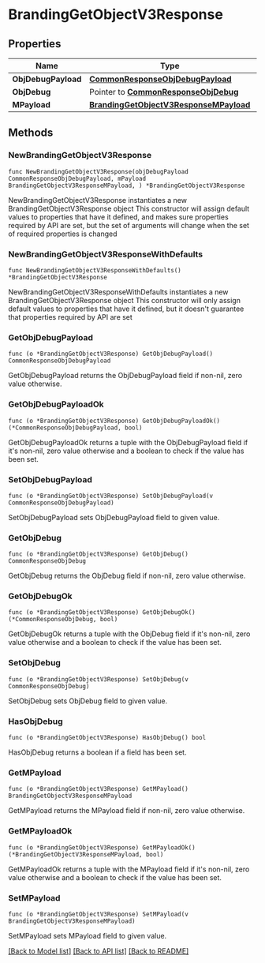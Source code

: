 # BrandingGetObjectV3Response

## Properties

Name | Type | Description | Notes
------------ | ------------- | ------------- | -------------
**ObjDebugPayload** | [**CommonResponseObjDebugPayload**](CommonResponseObjDebugPayload.md) |  | 
**ObjDebug** | Pointer to [**CommonResponseObjDebug**](CommonResponseObjDebug.md) |  | [optional] 
**MPayload** | [**BrandingGetObjectV3ResponseMPayload**](BrandingGetObjectV3ResponseMPayload.md) |  | 

## Methods

### NewBrandingGetObjectV3Response

`func NewBrandingGetObjectV3Response(objDebugPayload CommonResponseObjDebugPayload, mPayload BrandingGetObjectV3ResponseMPayload, ) *BrandingGetObjectV3Response`

NewBrandingGetObjectV3Response instantiates a new BrandingGetObjectV3Response object
This constructor will assign default values to properties that have it defined,
and makes sure properties required by API are set, but the set of arguments
will change when the set of required properties is changed

### NewBrandingGetObjectV3ResponseWithDefaults

`func NewBrandingGetObjectV3ResponseWithDefaults() *BrandingGetObjectV3Response`

NewBrandingGetObjectV3ResponseWithDefaults instantiates a new BrandingGetObjectV3Response object
This constructor will only assign default values to properties that have it defined,
but it doesn't guarantee that properties required by API are set

### GetObjDebugPayload

`func (o *BrandingGetObjectV3Response) GetObjDebugPayload() CommonResponseObjDebugPayload`

GetObjDebugPayload returns the ObjDebugPayload field if non-nil, zero value otherwise.

### GetObjDebugPayloadOk

`func (o *BrandingGetObjectV3Response) GetObjDebugPayloadOk() (*CommonResponseObjDebugPayload, bool)`

GetObjDebugPayloadOk returns a tuple with the ObjDebugPayload field if it's non-nil, zero value otherwise
and a boolean to check if the value has been set.

### SetObjDebugPayload

`func (o *BrandingGetObjectV3Response) SetObjDebugPayload(v CommonResponseObjDebugPayload)`

SetObjDebugPayload sets ObjDebugPayload field to given value.


### GetObjDebug

`func (o *BrandingGetObjectV3Response) GetObjDebug() CommonResponseObjDebug`

GetObjDebug returns the ObjDebug field if non-nil, zero value otherwise.

### GetObjDebugOk

`func (o *BrandingGetObjectV3Response) GetObjDebugOk() (*CommonResponseObjDebug, bool)`

GetObjDebugOk returns a tuple with the ObjDebug field if it's non-nil, zero value otherwise
and a boolean to check if the value has been set.

### SetObjDebug

`func (o *BrandingGetObjectV3Response) SetObjDebug(v CommonResponseObjDebug)`

SetObjDebug sets ObjDebug field to given value.

### HasObjDebug

`func (o *BrandingGetObjectV3Response) HasObjDebug() bool`

HasObjDebug returns a boolean if a field has been set.

### GetMPayload

`func (o *BrandingGetObjectV3Response) GetMPayload() BrandingGetObjectV3ResponseMPayload`

GetMPayload returns the MPayload field if non-nil, zero value otherwise.

### GetMPayloadOk

`func (o *BrandingGetObjectV3Response) GetMPayloadOk() (*BrandingGetObjectV3ResponseMPayload, bool)`

GetMPayloadOk returns a tuple with the MPayload field if it's non-nil, zero value otherwise
and a boolean to check if the value has been set.

### SetMPayload

`func (o *BrandingGetObjectV3Response) SetMPayload(v BrandingGetObjectV3ResponseMPayload)`

SetMPayload sets MPayload field to given value.



[[Back to Model list]](../README.md#documentation-for-models) [[Back to API list]](../README.md#documentation-for-api-endpoints) [[Back to README]](../README.md)


